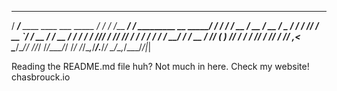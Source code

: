    ______                               __  __           __                          __  
  / ____/___  ____  ____  ___  _____   / / / /___ ______/ /_  _________  __  _______/ /__
 / /   / __ \/ __ \/ __ \/ _ \/ ___/  / /_/ / __ `/ ___/ __ \/ ___/ __ \/ / / / ___/ //_/
/ /___/ /_/ / / / / / / /  __/ /     / __  / /_/ (__  ) /_/ / /  / /_/ / /_/ / /__/ ,<   
\____/\____/_/ /_/_/ /_/\___/_/     /_/ /_/\__,_/____/_.___/_/   \____/\__,_/\___/_/|_|  


Reading the README.md file huh? Not much in here. Check my website! chasbrouck.io